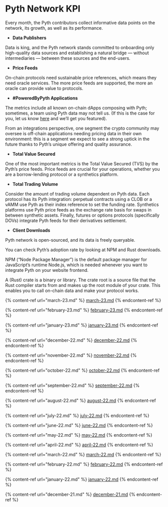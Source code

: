 # Pyth Network KPI

Every month, the Pyth contributors collect informative data points on the network, its growth, as well as its performance. 

- **Data Publishers**

Data is king, and the Pyth network stands committed to onboarding only high-quality data sources and establishing a natural bridge — without intermediaries — between these sources and the end-users.

- **Price Feeds**

On-chain protocols need sustainable price references, which means they need oracle services. The more price feeds are supported, the more an oracle can provide value to protocols.

- **#PoweredByPyth Applications**

The metrics include all known on-chain dApps composing with Pyth; sometimes, a team using Pyth data may not tell us. (If this is the case for you, let us know [here](https://yyyf63zqhtu.typeform.com/ContactPyth?typeform-source=pyth.network) and we’ll get you featured).

From an integrations perspective, one segment the crypto community may oversee is off-chain applications needing pricing data in their own environment: this is a segment we expect to see a strong uptick in the future thanks to Pyth’s unique offering and quality assurance.

- **Total Value Secured**

One of the most important metrics is the Total Value Secured (TVS) by the Pyth’s price feeds. Price feeds are crucial for your operations, whether you are a borrow-lending protocol or a synthetics platform.

- **Total Trading Volume**

Consider the amount of trading volume dependent on Pyth data. Each protocol has its Pyth integration: perpetual contracts using a CLOB or a vAMM use Pyth as their index reference to set the funding rate. Synthetics platforms use Pyth price feeds as the exchange rate basis for swaps in between synthetic assets. Finally, futures or options protocols (specifically DOVs) integrate Pyth feeds for their derivatives settlement.

- **Client Downloads**

Pyth network is open-sourced, and its data is freely queryable.

You can check Pyth’s adoption rate by looking at NPM and Rust downloads.

NPM (“Node Package Manager”) is the default package manager for JavaScript’s runtime Node.js, which is needed whenever you want to integrate Pyth on your website frontend.

A (Rust) crate is a binary or library. The crate root is a source file that the Rust compiler starts from and makes up the root module of your crate. This enables you to call on-chain data and make your protocol works.

{% content-ref url="march-23.md" %}
[march-23.md](march-23.md)
{% endcontent-ref %}

{% content-ref url="february-23.md" %}
[february-23.md](february-23.md)
{% endcontent-ref %}

{% content-ref url="january-23.md" %}
[january-23.md](january-23.md)
{% endcontent-ref %}

{% content-ref url="december-22.md" %}
[december-22.md](december-22.md)
{% endcontent-ref %}

{% content-ref url="november-22.md" %}
[november-22.md](november-22.md)
{% endcontent-ref %}

{% content-ref url="october-22.md" %}
[october-22.md](october-22.md)
{% endcontent-ref %}

{% content-ref url="september-22.md" %}
[september-22.md](september-22.md)
{% endcontent-ref %}

{% content-ref url="august-22.md" %}
[august-22.md](august-22.md)
{% endcontent-ref %}

{% content-ref url="july-22.md" %}
[july-22.md](july-22.md)
{% endcontent-ref %}

{% content-ref url="june-22.md" %}
[june-22.md](june-22.md)
{% endcontent-ref %}

{% content-ref url="may-22.md" %}
[may-22.md](may-22.md)
{% endcontent-ref %}

{% content-ref url="april-22.md" %}
[april-22.md](april-22.md)
{% endcontent-ref %}

{% content-ref url="march-22.md" %}
[march-22.md](march-22.md)
{% endcontent-ref %}

{% content-ref url="february-22.md" %}
[february-22.md](february-22.md)
{% endcontent-ref %}

{% content-ref url="january-22.md" %}
[january-22.md](january-22.md)
{% endcontent-ref %}

{% content-ref url="december-21.md" %}
[december-21.md](december-21.md)
{% endcontent-ref %}
